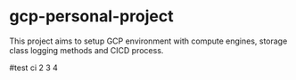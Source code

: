 # gcp-personal-project
This project aims to setup GCP environment with compute engines, storage class logging methods and CICD process.

#test ci 2 3 4